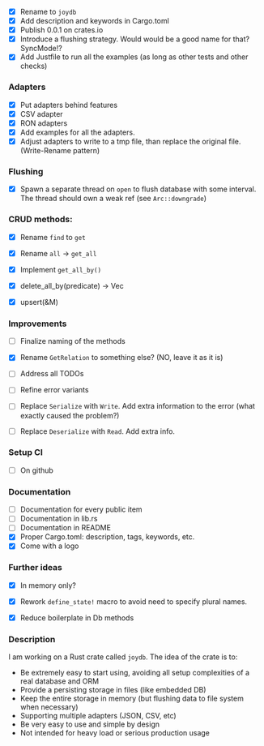 - [x] Rename to `joydb`
- [x] Add description and keywords in Cargo.toml
- [x] Publish 0.0.1 on crates.io
- [x] Introduce a flushing strategy. Would would be a good name for that? SyncMode!?
- [x] Add Justfile to run all the examples (as long as other tests and other checks)

### Adapters

- [x] Put adapters behind features
- [x] CSV adapter
- [x] RON adapters
- [x] Add examples for all the adapters.
- [x] Adjust adapters to write to a tmp file, than replace the original file. (Write-Rename pattern)

### Flushing
- [x] Spawn a separate thread on `open` to flush database with some interval. The thread should own a weak ref (see `Arc::downgrade`)


### CRUD methods:
- [x] Rename `find` to `get`
- [x] Rename `all` -> `get_all`
- [x] Implement `get_all_by()`
- [x] delete_all_by(predicate) -> Vec<M>
- [x] upsert(&M)


### Improvements
- [ ] Finalize naming of the methods
- [x] Rename `GetRelation` to something else? (NO, leave it as it is)
- [ ] Address all TODOs
- [ ] Refine error variants
- [ ] Replace `Serialize` with `Write`. Add extra information to the error (what exactly caused the problem?)
- [ ] Replace `Deserialize` with `Read`. Add extra info.


### Setup CI
- [ ] On github


### Documentation
- [ ] Documentation for every public item
- [ ] Documentation in lib.rs
- [ ] Documentation in README
- [x] Proper Cargo.toml: description, tags, keywords, etc.
- [x] Come with a logo

### Further ideas

- [x] In memory only?
- [x] Rework `define_state!` macro to avoid need to specify plural names.
- [x] Reduce boilerplate in Db methods


### Description

I am working on a Rust crate called `joydb`.
The idea of the crate is to:
- Be extremely easy to start using, avoiding all setup complexities of a real database and ORM
- Provide a persisting storage in files (like embedded DB)
- Keep the entire storage in memory (but flushing data to file system when necessary)
- Supporting multiple adapters (JSON, CSV, etc)
- Be very easy to use and simple by design
- Not intended for heavy load or serious production usage

